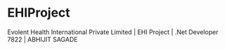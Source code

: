 # EHIProject
Evolent Health International Private Limited | EHI Project | .Net Developer 7822 | ABHIJIT SAGADE
